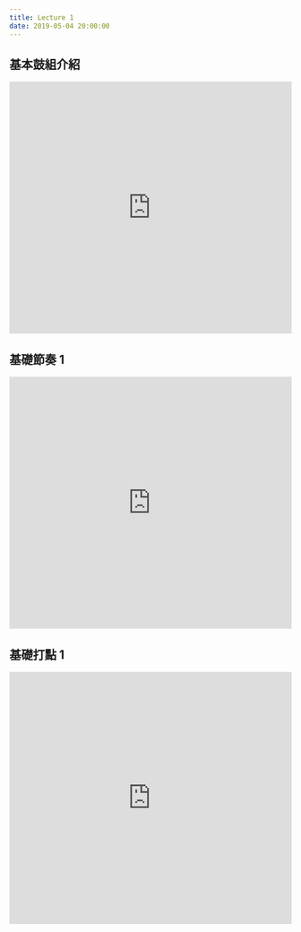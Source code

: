 ```yaml
---
title: Lecture 1
date: 2019-05-04 20:00:00
---
```


## 基本鼓組介紹

<iframe src="https://flat.io/embed/5cf13ee49433e3608943592f?layout=page&branding=false&controlsPrint=false&controlsPosition=top&playbackMetronome=count-in&sharingKey=bc352d213b12237067eb715d02a439e29e32f991708228332c5af789d31c84f4cceadfc4b268066b18eac66fb5a61e3260d190b0b6488661dd78b7148001feff" height="450" width="100%" frameBorder="0" allowfullscreen></iframe>

## 基礎節奏 1

<iframe src="https://flat.io/embed/5cf15338f1c23760877bd277?layout=page&branding=false&controlsPrint=false&controlsPosition=top&playbackMetronome=count-in&sharingKey=bc352d213b12237067eb715d02a439e29e32f991708228332c5af789d31c84f4cceadfc4b268066b18eac66fb5a61e3260d190b0b6488661dd78b7148001feff" height="450" width="100%" frameBorder="0" allowfullscreen></iframe>

## 基礎打點 1

<iframe src="https://flat.io/embed/5cf14b72f621dc325f52caaa?layout=page&branding=false&controlsPrint=false&controlsPosition=top&playbackMetronome=count-in&sharingKey=bc352d213b12237067eb715d02a439e29e32f991708228332c5af789d31c84f4cceadfc4b268066b18eac66fb5a61e3260d190b0b6488661dd78b7148001feff" height="450" width="100%" frameBorder="0" allowfullscreen></iframe>
